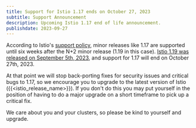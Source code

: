 ```yaml
---
title: Support for Istio 1.17 ends on October 27, 2023
subtitle: Support Announcement
description: Upcoming Istio 1.17 end of life announcement.
publishdate: 2023-09-27
---
```


According to Istio's [support policy](/docs/releases/supported-releases#support-policy/), minor releases like 1.17 are supported until six weeks after the N+2 minor release (1.19 in this case). [Istio 1.19 was released on September 5th, 2023](/news/releases/1.19.x/announcing-1.19/), and support for 1.17 will end on October 27th, 2023.

At that point we will stop back-porting fixes for security issues and critical bugs to 1.17, so we encourage you to upgrade to the latest version of Istio ({{<istio_release_name>}}). If you don't do this you may put yourself in the position of having to do a major upgrade on a short timeframe to pick up a critical fix.

We care about you and your clusters, so please be kind to yourself and upgrade.
